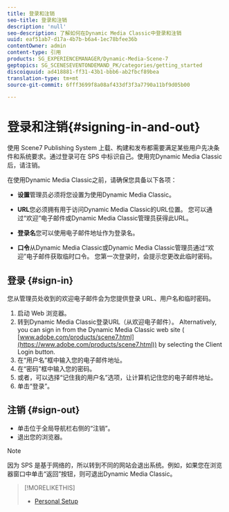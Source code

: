 ```yaml
---
title: 登录和注销
seo-title: 登录和注销
description: 'null'
seo-description: 了解如何在Dynamic Media Classic中登录和注销
uuid: eaf51ab7-d17a-4b7b-b6a4-1ec78bfee36b
contentOwner: admin
content-type: 引用
products: SG_EXPERIENCEMANAGER/Dynamic-Media-Scene-7
geptopics: SG_SCENESEVENTONDEMAND_PK/categories/getting_started
discoiquuid: ad418881-ff31-43b1-bbb6-ab2fbcf89bea
translation-type: tm+mt
source-git-commit: 6fff3699f8a08af433df3f3a7790a11bf9d05b00

---
```



# 登录和注销{#signing-in-and-out}

使用 Scene7 Publishing System 上载、构建和发布都需要满足某些用户先决条件和系统要求。通过登录可在 SPS 中标识自己。使用完Dynamic Media Classic后，请注销。

在使用Dynamic Media Classic之前，请确保您具备以下各项：

* **设置**&#x200B;管理员必须将您设置为使用Dynamic Media Classic。

* **URL**&#x200B;您必须拥有用于访问Dynamic Media Classic的URL位置。 您可以通过“欢迎”电子邮件或Dynamic Media Classic管理员获得此URL。

* **登录名**&#x200B;您可以使用电子邮件地址作为登录名。

* **口令**&#x200B;从Dynamic Media Classic或Dynamic Media Classic管理员通过“欢迎”电子邮件获取临时口令。 您第一次登录时，会提示您更改此临时密码。

## 登录 {#sign-in}

您从管理员处收到的欢迎电子邮件会为您提供登录 URL、用户名和临时密码。

1. 启动 Web 浏览器。
1. 转到Dynamic Media Classic登录URL（从欢迎电子邮件）。 Alternatively, you can sign in from the Dynamic Media Classic web site ( [www.adobe.com/products/scene7.html](https://www.adobe.com/products/scene7.html)) by selecting the Client Login button.
1. 在“用户名”框中输入您的电子邮件地址。
1. 在“密码”框中输入您的密码。
1. 或者，可以选择“记住我的用户名”选项，让计算机记住您的电子邮件地址。
1. 单击“登录”。

## 注销 {#sign-out}

* 单击位于全局导航栏右侧的“注销”。
* 退出您的浏览器。

>[!NOTE]
>
>因为 SPS 是基于网络的，所以转到不同的网站会退出系统。例如，如果您在浏览器窗口中单击“返回”按钮，则可退出Dynamic Media Classic。

>[!MORELIKETHIS]
>
>* [Personal Setup](personal-setup.md#personal_setup)

